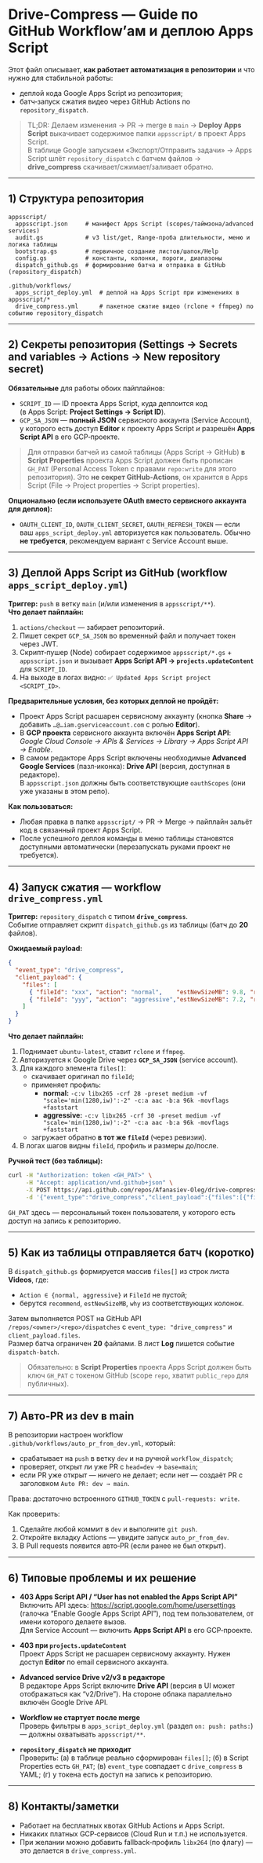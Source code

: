# Drive-Compress — Guide по GitHub Workflow’ам и деплою Apps Script

Этот файл описывает, **как работает автоматизация в репозитории** и что нужно для стабильной работы:
- деплой кода Google Apps Script из репозитория;
- батч‑запуск сжатия видео через GitHub Actions по `repository_dispatch`.

> TL;DR: Делаем изменения → PR → merge в `main` → **Deploy Apps Script** выкачивает содержимое папки `appsscript/` в проект Apps Script.  
> В таблице Google запускаем «Экспорт/Отправить задачи» → Apps Script шлёт `repository_dispatch` с батчем файлов → **drive_compress** скачивает/сжимает/заливает обратно.

---

## 1) Структура репозитория

```
appsscript/
  appsscript.json     # манифест Apps Script (scopes/таймзона/advanced services)
  audit.gs            # v3 list/get, Range-проба длительности, меню и логика таблицы
  bootstrap.gs        # первичное создание листов/шапок/Help
  config.gs           # константы, колонки, пороги, диапазоны
  dispatch_github.gs  # формирование батча и отправка в GitHub (repository_dispatch)

.github/workflows/
  apps_script_deploy.yml  # деплой на Apps Script при изменениях в appsscript/*
  drive_compress.yml      # пакетное сжатие видео (rclone + ffmpeg) по событию repository_dispatch
```

---

## 2) Секреты репозитория (Settings → Secrets and variables → Actions → **New repository secret**)

**Обязательные** для работы обоих пайплайнов:

- `SCRIPT_ID` — ID проекта Apps Script, куда деплоится код  
  (в Apps Script: **Project Settings → Script ID**).
- `GCP_SA_JSON` — **полный JSON** сервисного аккаунта (Service Account), у которого есть доступ **Editor** к проекту Apps Script *и* разрешён **Apps Script API** в его GCP‑проекте.

> Для отправки батчей из самой таблицы (Apps Script → GitHub) **в Script Properties** проекта Apps Script должен быть прописан `GH_PAT` (Personal Access Token с правами `repo:write` для этого репозитория). Это **не секрет GitHub‑Actions**, он хранится в Apps Script (File → Project properties → Script properties).

**Опционально (если используете OAuth вместо сервисного аккаунта для деплоя):**
- `OAUTH_CLIENT_ID`, `OAUTH_CLIENT_SECRET`, `OAUTH_REFRESH_TOKEN` — если ваш `apps_script_deploy.yml` авторизуется как пользователь. Обычно **не требуется**, рекомендуем вариант с Service Account выше.

---

## 3) Деплой Apps Script из GitHub (workflow `apps_script_deploy.yml`)

**Триггер:** `push` в ветку `main` (и/или изменения в `appsscript/**`).  
**Что делает пайплайн:**
1. `actions/checkout` — забирает репозиторий.
2. Пишет секрет `GCP_SA_JSON` во временный файл и получает токен через JWT.
3. Скрипт‑пушер (Node) собирает содержимое `appsscript/*.gs` + `appsscript.json` и вызывает **Apps Script API → `projects.updateContent`** для `SCRIPT_ID`.
4. На выходе в логах видно: `✅ Updated Apps Script project <SCRIPT_ID>`.  

**Предварительные условия, без которых деплой не пройдёт:**
- Проект Apps Script расшарен сервисному аккаунту (кнопка **Share** → добавить `…@…iam.gserviceaccount.com` с ролью **Editor**).
- В **GCP проекта** сервисного аккаунта включён **Apps Script API**:  
  *Google Cloud Console → APIs & Services → Library → Apps Script API → Enable*.
- В самом редакторе Apps Script включены необходимые **Advanced Google Services** (пазл‑иконка): **Drive API** (версия, доступная в редакторе).  
  В `appsscript.json` должны быть соответствующие `oauthScopes` (они уже указаны в этом репо).

**Как пользоваться:**
- Любая правка в папке `appsscript/` → PR → Merge → пайплайн зальёт код в связанный проект Apps Script.  
- После успешного деплоя команды в меню таблицы становятся доступными автоматически (перезапускать руками проект не требуется).

---

## 4) Запуск сжатия — workflow `drive_compress.yml`

**Триггер:** `repository_dispatch` c типом **`drive_compress`**.  
Событие отправляет скрипт `dispatch_github.gs` из таблицы (батч до **20** файлов).

**Ожидаемый payload:**
```json
{
  "event_type": "drive_compress",
  "client_payload": {
    "files": [
      { "fileId": "xxx", "action": "normal",    "estNewSizeMB": 9.8, "recommend": "normal",    "why": "MB/min high; 1080p->720p" },
      { "fileId": "yyy", "action": "aggressive","estNewSizeMB": 7.2, "recommend": "aggressive","why": "short clip; high MB/min" }
    ]
  }
}
```

**Что делает пайплайн:**
1. Поднимает `ubuntu-latest`, ставит `rclone` и `ffmpeg`.
2. Авторизуется к Google Drive через **`GCP_SA_JSON`** (service account).
3. Для каждого элемента `files[]`:
   - скачивает оригинал по `fileId`;
   - применяет профиль:
     - **normal:** `-c:v libx265 -crf 28 -preset medium -vf "scale='min(1280,iw)':-2" -c:a aac -b:a 96k -movflags +faststart`
     - **aggressive:** `-c:v libx265 -crf 30 -preset medium -vf "scale='min(1280,iw)':-2" -c:a aac -b:a 96k -movflags +faststart`
   - загружает обратно **в тот же `fileId`** (через ревизии).
4. В логах шагов видны `fileId`, профиль и размеры до/после.

**Ручной тест (без таблицы):**
```bash
curl -H "Authorization: token <GH_PAT>" \
     -H "Accept: application/vnd.github+json" \
     -X POST https://api.github.com/repos/Afanasiev-Oleg/drive-compress/dispatches \
     -d '{"event_type":"drive_compress","client_payload":{"files":[{"fileId":"test","action":"normal","estNewSizeMB":9.8,"recommend":"normal","why":"test"}]}}'
```
`GH_PAT` здесь — персональный токен пользователя, у которого есть доступ на запись к репозиторию.

---

## 5) Как из таблицы отправляется батч (коротко)

В `dispatch_github.gs` формируется массив `files[]` из строк листа **Videos**, где:
- `Action ∈ {normal, aggressive}` и `FileId` не пустой;
- берутся `recommend`, `estNewSizeMB`, `why` из соответствующих колонок.

Затем выполняется POST на GitHub API `/repos/<owner>/<repo>/dispatches` с `event_type: "drive_compress"` и `client_payload.files`.  
Размер батча ограничен **20** файлами. В лист **Log** пишется событие `dispatch-batch`.

> Обязательно: в **Script Properties** проекта Apps Script должен быть ключ `GH_PAT` с токеном GitHub (scope `repo`, хватит `public_repo` для публичных).

---

## 7) Авто‑PR из dev в main

В репозитории настроен workflow `.github/workflows/auto_pr_from_dev.yml`, который:
- срабатывает на `push` в ветку `dev` и на ручной `workflow_dispatch`;
- проверяет, открыт ли уже PR с `head=dev` → `base=main`;
- если PR уже открыт — ничего не делает; если нет — создаёт PR с заголовком `Auto PR: dev → main`.

Права: достаточно встроенного `GITHUB_TOKEN` с `pull-requests: write`.

Как проверить:
1) Сделайте любой коммит в `dev` и выполните `git push`.
2) Откройте вкладку Actions — увидите запуск `auto_pr_from_dev`.
3) В Pull requests появится авто‑PR (если ранее не был открыт).

---

## 6) Типовые проблемы и их решение

- **403 Apps Script API / “User has not enabled the Apps Script API”**  
  Включить API здесь: https://script.google.com/home/usersettings (галочка “Enable Google Apps Script API”), под тем пользователем, от имени которого делаете вызов.  
  Для Service Account — включить **Apps Script API** в его GCP‑проекте.

- **403 при `projects.updateContent`**  
  Проект Apps Script не расшарен сервисному аккаунту. Нужен доступ **Editor** по email сервисного аккаунта.

- **Advanced service Drive v2/v3 в редакторе**  
  В редакторе Apps Script включите **Drive API** (версия в UI может отображаться как “v2/Drive”). На стороне облака параллельно включён Google Drive API.

- **Workflow не стартует после merge**  
  Проверь фильтры в `apps_script_deploy.yml` (раздел `on: push: paths:`) — должны охватывать `appsscript/**`.

- **`repository_dispatch` не приходит**  
  Проверить: (а) в таблице реально сформирован `files[]`; (б) в Script Properties есть `GH_PAT`; (в) `event_type` совпадает с `drive_compress` в YAML; (г) у токена есть доступ на запись к репозиторию.

---

## 8) Контакты/заметки

- Работает на бесплатных квотах GitHub Actions и Apps Script.
- Никаких платных GCP‑сервисов (Cloud Run и т.п.) не используется.
- При желании можно добавить fallback‑профиль `libx264` (по флагу) — это делается в `drive_compress.yml`.
